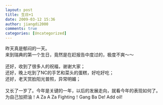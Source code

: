 ```yaml
---
layout: post
title: 生日+1
date: 2009-03-12 15:36
author: jiangdi2000
comments: true
categories: [Uncategorized]
---
```

<div id="msgcns!C840C88DA912213B!1441" class="bvMsg"> 昨天真是郁闷的一天。<br />来到瑞典的第一个生日，竟然是在赶报告中度过的，极度不爽～～<br /><br />还好，收到了很多人的祝福，谢谢大家；<br />还好，晚上吃到了NC的手艺和菜头的蛋糕，好吃好吃；<br />还好，老天赏脸阳光普照，异常明媚；<br /><br />又长了一岁了。今年是关键的一年，以后的发展走向，就看今年的表现如何了。<br />为自己加把油！A Za A Za Fighting！Gang Ba De! Add oil! <br /> <br /></div>
